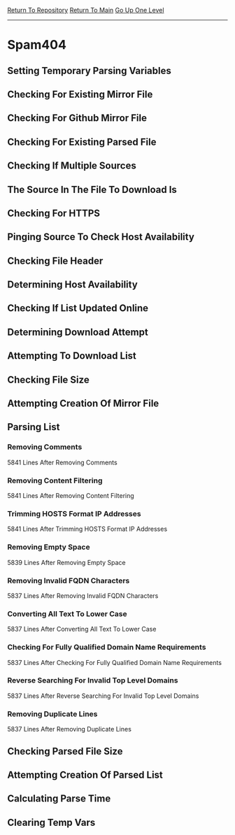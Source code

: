 [Return To Repository](https://github.com/deathbybandaid/piholeparser/)
[Return To Main](https://github.com/deathbybandaid/piholeparser/blob/master/RecentRunLogs/Mainlog.md)
[Go Up One Level](https://github.com/deathbybandaid/piholeparser/blob/master/RecentRunLogs/TopLevelScripts/30-Processing-Blacklists.md)
____________________________________
# Spam404
## Setting Temporary Parsing Variables
## Checking For Existing Mirror File
## Checking For Github Mirror File
## Checking For Existing Parsed File
## Checking If Multiple Sources
## The Source In The File To Download Is
## Checking For HTTPS
## Pinging Source To Check Host Availability
## Checking File Header
## Determining Host Availability
## Checking If List Updated Online
## Determining Download Attempt
## Attempting To Download List
## Checking File Size
## Attempting Creation Of Mirror File
## Parsing List
### Removing Comments
5841 Lines After Removing Comments
### Removing Content Filtering
5841 Lines After Removing Content Filtering
### Trimming HOSTS Format IP Addresses
5841 Lines After Trimming HOSTS Format IP Addresses
### Removing Empty Space
5839 Lines After Removing Empty Space
### Removing Invalid FQDN Characters
5837 Lines After Removing Invalid FQDN Characters
### Converting All Text To Lower Case
5837 Lines After Converting All Text To Lower Case
### Checking For Fully Qualified Domain Name Requirements
5837 Lines After Checking For Fully Qualified Domain Name Requirements
### Reverse Searching For Invalid Top Level Domains
5837 Lines After Reverse Searching For Invalid Top Level Domains
### Removing Duplicate Lines
5837 Lines After Removing Duplicate Lines
## Checking Parsed File Size
## Attempting Creation Of Parsed List
## Calculating Parse Time
## Clearing Temp Vars
